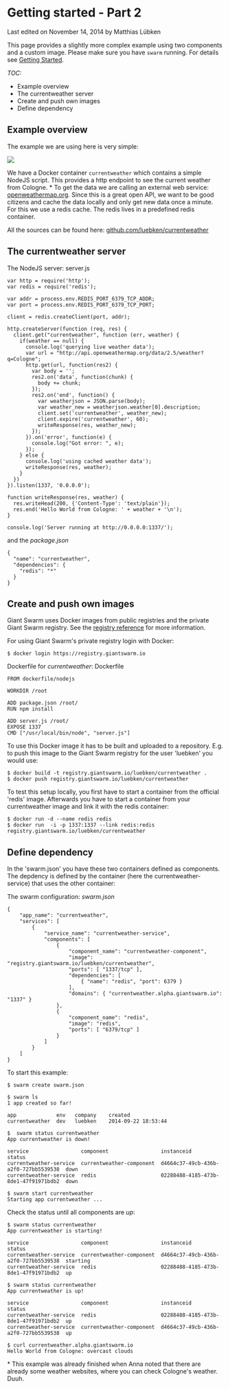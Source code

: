 # Getting started - Part 2

<p class="lastmod">Last edited on November 14, 2014 by Matthias Lübken</p>

This page provides a slightly more complex example using two components and a custom image. Please make sure you have `swarm` running. For details see [Getting Started](gettingstarted.md).

*TOC:*

* Example overview
* The currentweather server
* Create and push own images
* Define dependency


## Example overview

The example we are using here is very simple:

![](/img/gettingstarted2_appschema.svg)

We have a Docker container `currentweather` which contains a simple NodeJS script. This provides a http endpoint to see the current weather from Cologne. \* 
To get the data we are calling an external web service: [openweathermap.org](openweathermap.org). Since this is a great open API, we want to be good citizens and cache the data locally and only get new data once a minute. For this we use a redis cache. The redis lives in a predefined redis container.

All the sources can be found here: [github.com/luebken/currentweather](http://github.com/luebken/currentweather)

## The currentweather server

The NodeJS server: server.js

```
var http = require('http');
var redis = require('redis');

var addr = process.env.REDIS_PORT_6379_TCP_ADDR;
var port = process.env.REDIS_PORT_6379_TCP_PORT;

client = redis.createClient(port, addr);

http.createServer(function (req, res) {
  client.get("currentweather", function (err, weather) {
    if(weather == null) {
      console.log('querying live weather data');
      var url = "http://api.openweathermap.org/data/2.5/weather?q=Cologne";
      http.get(url, function(res2) {
        var body = '';
        res2.on('data', function(chunk) {
          body += chunk;
        });
        res2.on('end', function() {
          var weatherjson = JSON.parse(body);
          var weather_new = weatherjson.weather[0].description;
          client.set('currentweather', weather_new);
          client.expire('currentweather', 60);
          writeResponse(res, weather_new);
        });
      }).on('error', function(e) {
        console.log("Got error: ", e);
      });
    } else {
      console.log('using cached weather data');
      writeResponse(res, weather);
    }
  })
}).listen(1337, '0.0.0.0');

function writeResponse(res, weather) {
  res.writeHead(200, {'Content-Type': 'text/plain'});
  res.end('Hello World from Cologne: ' + weather + '\n');
}

console.log('Server running at http://0.0.0.0:1337/');
```

and the *package.json*

```
{
  "name": "currentweather",
  "dependencies": {
    "redis": "*"
  }
}
```

## Create and push own images

Giant Swarm uses Docker images from public registries and the private Giant Swarm registry. See the [registry reference](../reference/registry.md) for more information.

For using Giant Swarm's private registry login with Docker: 
```
$ docker login https://registry.giantswarm.io
```

Dockerfile for *currentweather*: Dockerfile

```
FROM dockerfile/nodejs

WORKDIR /root

ADD package.json /root/
RUN npm install

ADD server.js /root/
EXPOSE 1337
CMD ["/usr/local/bin/node", "server.js"]
``` 

To use this Docker image it has to be built and uploaded to a repository. E.g. to push this image to the Giant Swarm registry for the user 'luebken' you would use:

```
$ docker build -t registry.giantswarm.io/luebken/currentweather .
$ docker push registry.giantswarm.io/luebken/currentweather
```

To test this setup locally, you first have to start a container from the official 'redis' image. Afterwards you have to start a container from your currentweather image and link it with the redis container:

```
$ docker run -d --name redis redis
$ docker run  -i -p 1337:1337 --link redis:redis registry.giantswarm.io/luebken/currentweather
```

## Define dependency

In the 'swarm.json' you have these two containers defined as components. The depdency is defined by the container (here the currentweather-service) that uses the other container:

The swarm configuration: *swarm.json*
```
{
    "app_name": "currentweather",
    "services": [
        {
            "service_name": "currentweather-service",
            "components": [
                {
                    "component_name": "currentweather-component",
                    "image": "registry.giantswarm.io/luebken/currentweather",
                    "ports": [ "1337/tcp" ],
                    "dependencies": [
                        { "name": "redis", "port": 6379 }
                    ],
                    "domains": { "currentweather.alpha.giantswarm.io": "1337" }
                },
                {
                    "component_name": "redis",
                    "image": "redis",
                    "ports": [ "6379/tcp" ]
                }
            ]
        }
    ]
}

```

To start this example:
```
$ swarm create swarm.json

$ swarm ls
1 app created so far!

app             env   company    created
currentweather  dev   luebken    2014-09-22 18:53:44

$  swarm status currentweather
App currentweather is down!

service                 component                 instanceid                            status
currentweather-service  currentweather-component  d4664c37-49cb-436b-a2f0-727bb5539538  down
currentweather-service  redis                     02288488-4185-473b-8de1-47f91971bdb2  down

$ swarm start currentweather
Starting app currentweather ...
```

Check the status until all components are *up*:
```
$ swarm status currentweather
App currentweather is starting!

service                 component                 instanceid                            status
currentweather-service  currentweather-component  d4664c37-49cb-436b-a2f0-727bb5539538  starting
currentweather-service  redis                     02288488-4185-473b-8de1-47f91971bdb2  up

$ swarm status currentweather
App currentweather is up!

service                 component                 instanceid                            status
currentweather-service  redis                     02288488-4185-473b-8de1-47f91971bdb2  up
currentweather-service  currentweather-component  d4664c37-49cb-436b-a2f0-727bb5539538  up

$ curl currentweather.alpha.giantswarm.io
Hello World from Cologne: overcast clouds
```

\* This example was already finished when Anna noted that there are already some weather websites, where you can check Cologne's weather. Duuh.  
